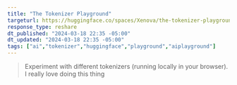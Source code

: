 ```yaml
---
title: "The Tokenizer Playground"
targeturl: https://huggingface.co/spaces/Xenova/the-tokenizer-playground
response_type: reshare
dt_published: "2024-03-18 22:35 -05:00"
dt_updated: "2024-03-18 22:35 -05:00"
tags: ["ai","tokenizer","huggingface","playground","aiplayground"]
---
```


> Experiment with different tokenizers (running locally in your browser).
I really love doing this thing
